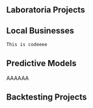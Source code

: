 ## Laboratoria Projects


## Local Businesses


```markdown
This is codeeee
```

## Predictive Models

AAAAAA

## Backtesting Projects
